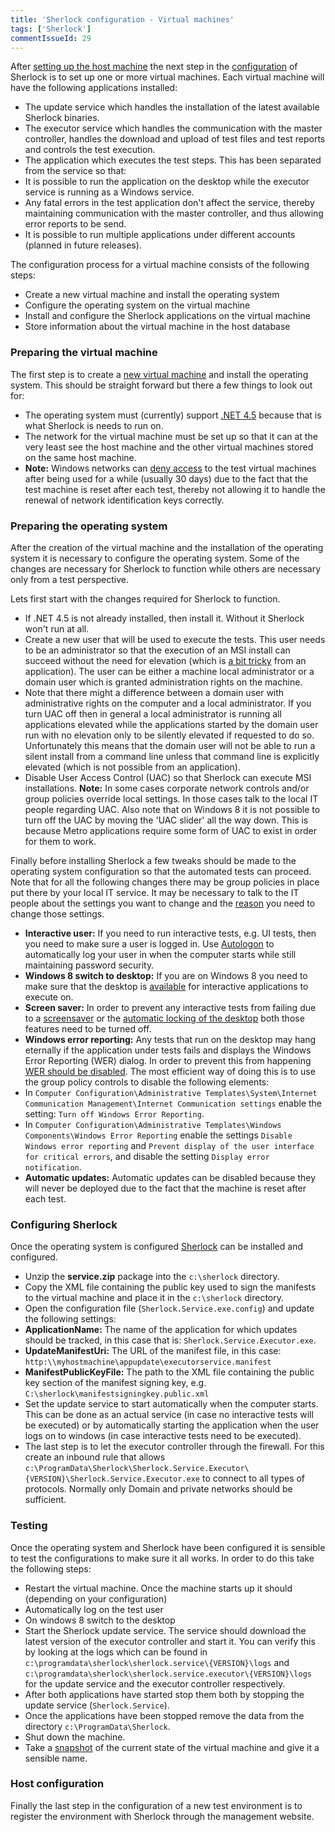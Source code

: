 ```yaml
---
title: 'Sherlock configuration - Virtual machines'
tags: ['Sherlock']
commentIssueId: 29
---
```

After [setting up the host machine](/posts/2013-12-10_Setting-up-Sherlock-serverside.html) the next step in the [configuration](/posts/2013-12-04_Regression-testing-with-Sherlock.html) of Sherlock is to set up one or more virtual machines. Each virtual machine will have the following applications installed:

* The update service which handles the installation of the latest available Sherlock binaries. 
* The executor service which handles the communication with the master controller, handles the download and upload of test files and test reports and controls the test execution. 
* The application which executes the test steps. This has been separated from the service so that: 
 * It is possible to run the application on the desktop while the executor service is running as a Windows service.
 * Any fatal errors in the test application don't affect the service, thereby maintaining communication with the master controller, and thus allowing error reports to be send.
 * It is possible to run multiple applications under different accounts (planned in future releases).
 
The configuration process for a virtual machine consists of the following steps:

* Create a new virtual machine and install the operating system
* Configure the operating system on the virtual machine
* Install and configure the Sherlock applications on the virtual machine
* Store information about the virtual machine in the host database

### Preparing the virtual machine
The first step is to create a [new virtual machine](http://technet.microsoft.com/en-us/library/cc772480.aspx) and install the operating system. This should be straight forward but there a few things to look out for:

* The operating system must (currently) support [.NET 4.5](http://en.wikipedia.org/wiki/.NET_Framework_version_history#.NET_Framework_4.5) because that is what Sherlock is needs to run on.
* The network for the virtual machine must be set up so that it can at the very least see the host machine and the other virtual machines stored on the same host machine.
 * **Note:** Windows networks can [deny access](http://www.petri.co.il/working-with-domain-member-virtual-machines-and-snapshots.htm) to the test virtual machines after being used for a while (usually 30 days) due to the fact that the test machine is reset after each test, thereby not allowing it to handle the renewal of network identification keys correctly.

### Preparing the operating system
After the creation of the virtual machine and the installation of the operating system it is necessary to configure the operating system. Some of the changes are necessary for Sherlock to function while others are necessary only from a test perspective.

Lets first start with the changes required for Sherlock to function. 

* If .NET 4.5 is not already installed, then install it. Without it Sherlock won't run at all.
* Create a new user that will be used to execute the tests. This user needs to be an administrator so that the execution of an MSI install can succeed without the need for elevation (which is [a bit tricky](http://stackoverflow.com/questions/5098121/how-can-i-get-elevated-permissions-uac-via-impersonation-under-a-non-interacti) from an application). The user can be either a machine local administrator or a domain user  which is granted administration rights on the machine.
 * Note that there might a difference between a domain user with administrative rights on the computer and a local administrator. If you turn UAC off then in general a local administrator is running all applications elevated while the applications started by the domain user run with no elevation only to be silently elevated if requested to do so. Unfortunately this means that the domain user will not be able to run a silent install from a command line unless that command line is explicitly elevated (which is not possible from an application).
* Disable User Access Control (UAC) so that Sherlock can execute MSI installations. **Note:** In some cases corporate network controls and/or group policies override local settings. In those cases talk to the local IT people regarding UAC. Also note that on Windows 8 it is not possible to turn off the UAC by moving the 'UAC slider' all the way down. This is because Metro applications require some form of UAC to exist in order for them to work.

Finally before installing Sherlock a few tweaks should be made to the operating system configuration so that the automated tests can proceed. Note that for all the following changes there may be group policies in place put there by your local IT service. It may be necessary to talk to the IT people about the settings you want to change and the [reason](http://www.brianbondy.com/blog/id/100/) you need to change those settings.

* **Interactive user:** If you need to run interactive tests, e.g. UI tests, then you need to make sure a user is logged in. Use [Autologon](http://technet.microsoft.com/en-us/sysinternals/bb963905.aspx) to automatically log your user in when the computer starts while still maintaining password security.
* **Windows 8 switch to desktop:** If you are on Windows 8 you need to make sure that the desktop is [available](http://www.7tutorials.com/how-boot-desktop-windows-8-skip-start-screen) for interactive applications to execute on.
* **Screen saver:** In order to prevent any interactive tests from failing due to a [screensaver](http://windows.microsoft.com/en-nz/windows-vista/turn-your-screen-saver-on-or-off) or the [automatic locking of the desktop](http://answers.microsoft.com/en-us/windows/forum/windows_7-security/disable-automatic-lock-with-windows-7/daef8f0a-810f-46e8-9420-3c32c4bd6479) both those features need to be turned off. 
* **Windows error reporting:** Any tests that run on the desktop may hang eternally if the application under tests fails and displays the Windows Error Reporting (WER) dialog. In order to prevent this from happening [WER should be disabled](http://4sysops.com/archives/how-to-disable-windows-error-reporting/). The most efficient way of doing this is to use the group policy controls to disable the following elements:
 * In `Computer Configuration\Administrative Templates\System\Internet Communication Management\Internet Communication settings` enable the setting: `Turn off Windows Error Reporting`.
 * In `Computer Configuration\Administrative Templates\Windows Components\Windows Error Reporting` enable the settings `Disable Windows error reporting` and `Prevent display of the user interface for critical errors`, and disable the setting `Display error notification`.
* **Automatic updates:** Automatic updates can be disabled because they will never be deployed due to the fact that the machine is reset after each test.

### Configuring Sherlock
Once the operating system is configured [Sherlock](/projects/sherlock.html) can be installed and configured. 

* Unzip the **service.zip** package into the `c:\sherlock` directory.
* Copy the XML file containing the public key used to sign the manifests to the virtual machine and place it in the `c:\sherlock` directory.
* Open the configuration file (`Sherlock.Service.exe.config`) and update the following settings:
 * **ApplicationName:** The name of the application for which updates should be tracked, in this case that is: `Sherlock.Service.Executor.exe`.
 * **UpdateManifestUri:** The URL of the manifest file, in this case: `http:\\myhostmachine\appupdate\executorservice.manifest`
 * **ManifestPublicKeyFile:** The path to the XML file containing the public key section of the manifest signing key, e.g. `C:\sherlock\manifestsigningkey.public.xml`
* Set the update service to start automatically when the computer starts. This can be done as an actual service (in case no interactive tests will be executed) or by automatically starting the application when the user logs on to windows (in case interactive tests need to be executed).
* The last step is to let the executor controller through the firewall. For this create an inbound rule that allows `c:\ProgramData\Sherlock\Sherlock.Service.Executor\{VERSION}\Sherlock.Service.Executor.exe` to connect to all types of protocols. Normally only Domain and private networks should be sufficient.

### Testing
Once the operating system and Sherlock have been configured it is sensible to test the configurations to make sure it all works. In order to do this take the following steps:

* Restart the virtual machine. Once the machine starts up it should (depending on your configuration)
 * Automatically log on the test user
 * On windows 8 switch to the desktop
 * Start the Sherlock update service. The service should download the latest version of the executor controller and start it. You can verify this by looking at the logs which can be found in `c:\programdata\sherlock\sherlock.service\{VERSION}\logs` and `c:\programdata\sherlock\sherlock.service.executor\{VERSION}\logs` for the update service and the executor controller respectively.
* After both applications have started stop them both by stopping the update service (`Sherlock.Service`).
* Once the applications have been stopped remove the data from the directory `c:\ProgramData\Sherlock`.
* Shut down the machine.
* Take a [snapshot](http://blogs.msdn.com/b/virtual_pc_guy/archive/2008/01/16/managing-snapshots-with-hyper-v.aspx) of the current state of the virtual machine and give it a sensible name.


### Host configuration
Finally the last step in the configuration of a new test environment is to register the environment with Sherlock through the management website.